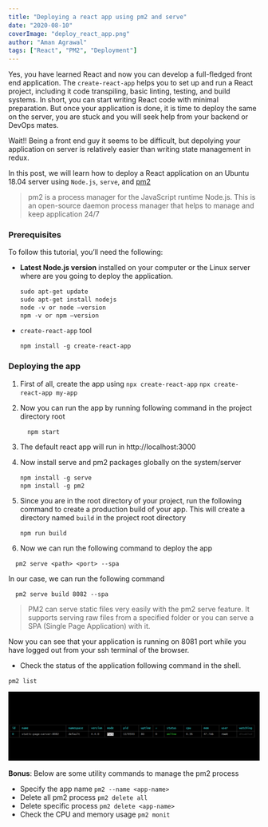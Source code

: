 ```yaml
---
title: "Deploying a react app using pm2 and serve"
date: "2020-08-10"
coverImage: "deploy_react_app.png"
author: "Aman Agrawal"
tags: ["React", "PM2", "Deployment"]
---
```


Yes, you have learned React and now you can develop a full-fledged front end application. The `create-react-app` helps you to set up and run a React project, including it code transpiling, basic linting, testing, and build systems. 
In short, you can start writing React code with minimal preparation. But once your application is done, it is time to deploy the same on the server, you are stuck and you will seek help from your backend or DevOps mates.

Wait!! Being a front end guy it seems to be difficult, but depolying your application on server is relatively easier than writing state management in redux. 

In this post, we will learn how to deploy a React application on an Ubuntu 18.04 server using `Node.js`, `serve`, and [pm2](https://pm2.keymetrics.io/docs/usage/pm2-doc-single-page/)


> pm2 is a process manager for the JavaScript runtime Node.js. This is an open-source daemon process manager that helps to manage and keep application 24/7


### Prerequisites
To follow this tutorial, you’ll need the following:
  - **Latest Node.js version** installed on your computer or the Linux server where are you going to deploy the application. 

      ```
      sudo apt-get update
      sudo apt-get install nodejs
      node -v or node –version
      npm -v or npm –version
      ```
  - `create-react-app` tool 

      ```
      npm install -g create-react-app
      ```
### Deploying the app

1. First of all, create the app using `npx create-react-app` 
        ```
          npx create-react-app my-app
        ```

2. Now you can run the app by running following command in the project directory root
      ```
        npm start
      ```
3. The default react app will run in http://localhost:3000

4. Now install serve and pm2 packages globally on the system/server 

      ```
      npm install -g serve
      npm install -g pm2
      ```


5. Since you are in the root directory of your project, run the following command to create a production build of your app.
  This will create a directory named `build` in the project root directory

      ```
      npm run build 
      ```

6. Now we can run the following command to deploy the app  

  ```
    pm2 serve <path> <port> --spa
  ```
  In our case, we can run the following command
  ```
    pm2 serve build 8082 --spa 
  ```
> PM2 can serve static files very easily with the pm2 serve feature. It supports serving raw files from a specified folder or you can serve a SPA (Single Page Application) with it.


Now you can see that your application is running on 8081 port while you have logged out from your ssh terminal of the browser. 

- Check the status of the application following command in the shell. 

```
pm2 list
```
![pm2 List](pm2list.png)


**Bonus**: Below are some utility commands to manage the pm2 process

- Specify the app name `pm2 --name <app-name>`
- Delete all pm2 process  `pm2 delete all`
- Delete specific process `pm2 delete <app-name>`
- Check the CPU and memory usage `pm2 monit`
